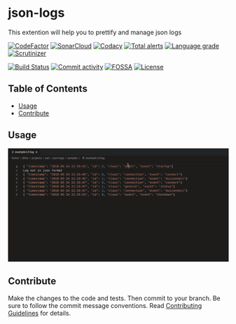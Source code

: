 # json-logs

This extention will help you to prettify and manage json logs

[![CodeFactor][codefactor-badge]][codefactor-url]
[![SonarCloud][sonarcloud-badge]][sonarcloud-url]
[![Codacy][codacy-badge]][codacy-url]
[![Total alerts][lgtm-alerts-badge]][lgtm-alerts-url]
[![Language grade][lgtm-lg-badge]][lgtm-lg-url]
[![Scrutinizer][scrutinizer-badge]][scrutinizer-url]

[![Build Status][tests-badge]][tests-url]
[![Commit activity][commit-activity-badge]][github]
[![FOSSA][fossa-badge]][fossa-url]
[![License][badge-lic]][github]

## Table of Contents
  - [Usage](#usage)
  - [Contribute](#contribute)

## Usage

![Usage Sample](.docs/sample-prettify.gif)

## Contribute

Make the changes to the code and tests. Then commit to your branch. Be sure to follow the commit message conventions. Read [Contributing Guidelines](.github/CONTRIBUTING.md) for details.

[github]: https://github.com/pustovitDmytro/json-logs
[coveralls]: https://coveralls.io/github/pustovitDmytro/json-logs?branch=master
[badge-deps]: https://img.shields.io/david/pustovitDmytro/json-logs.svg
[badge-lic]: https://img.shields.io/github/license/pustovitDmytro/json-logs.svg
[badge-coverage]: https://coveralls.io/repos/github/pustovitDmytro/json-logs/badge.svg?branch=master
[url-coverage]: https://coveralls.io/github/pustovitDmytro/json-logs?branch=master

[tests-badge]: https://img.shields.io/circleci/build/github/pustovitDmytro/json-logs
[tests-url]: https://app.circleci.com/pipelines/github/pustovitDmytro/json-logs

[codefactor-badge]: https://www.codefactor.io/repository/github/pustovitdmytro/json-logs/badge
[codefactor-url]: https://www.codefactor.io/repository/github/pustovitdmytro/json-logs

[commit-activity-badge]: https://img.shields.io/github/commit-activity/m/pustovitDmytro/json-logs

[scrutinizer-badge]: https://scrutinizer-ci.com/g/pustovitDmytro/json-logs/badges/quality-score.png?b=master
[scrutinizer-url]: https://scrutinizer-ci.com/g/pustovitDmytro/json-logs/?branch=master

[lgtm-lg-badge]: https://img.shields.io/lgtm/grade/javascript/g/pustovitDmytro/json-logs.svg?logo=lgtm&logoWidth=18
[lgtm-lg-url]: https://lgtm.com/projects/g/pustovitDmytro/json-logs/context:javascript

[lgtm-alerts-badge]: https://img.shields.io/lgtm/alerts/g/pustovitDmytro/json-logs.svg?logo=lgtm&logoWidth=18
[lgtm-alerts-url]: https://lgtm.com/projects/g/pustovitDmytro/json-logs/alerts/

[codacy-badge]: https://app.codacy.com/project/badge/Grade/8667aa23afaa4725854f098c4b5e8890
[codacy-url]: https://www.codacy.com/gh/pustovitDmytro/json-logs/dashboard?utm_source=github.com&amp;utm_medium=referral&amp;utm_content=pustovitDmytro/json-logs&amp;utm_campaign=Badge_Grade

[sonarcloud-badge]: https://sonarcloud.io/api/project_badges/measure?project=pustovitDmytro_json-logs&metric=alert_status
[sonarcloud-url]: https://sonarcloud.io/dashboard?id=pustovitDmytro_json-logs

[appveyor-badge]: https://ci.appveyor.com/api/projects/status/lik73h3vxd7687pr/branch/master?svg=true
[appveyor-url]: https://ci.appveyor.com/project/pustovitDmytro/json-logs/branch/master

[fossa-badge]: https://app.fossa.io/api/projects/custom%2B24828%2Fjson-logs.svg?type=shield
[fossa-url]: https://app.fossa.io/projects/custom%2B24828%2Fjson-logs?ref=badge_shield
